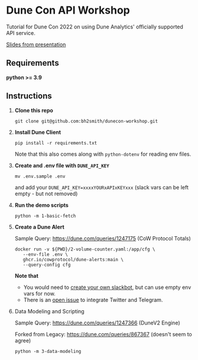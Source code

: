 # Dune Con API Workshop

Tutorial for Dune Con 2022 on using Dune Analytics' officially supported API service.

[Slides from presentation](https://docs.google.com/presentation/d/1w6KsA9UIYZt71psmYrxvB-0nVNcgMdn60sWFe1UlFlM/edit?usp=sharing)

## Requirements

**python >= 3.9**

## Instructions

1. **Clone this repo**

    ```shell
    git clone git@github.com:bh2smith/dunecon-workshop.git
    ```

2. **Install Dune Client**

    ```shell
    pip install -r requirements.txt
    ```
   Note that this also comes along with `python-dotenv` for reading env files.

3. **Create and .env file with `DUNE_API_KEY`**

    ```shell
    mv .env.sample .env
    ```

   and add your `DUNE_API_KEY=xxxxYOURxAPIxKEYxxx` (slack vars can be left empty - but not removed)

4. **Run the demo scripts**

    ```shell
    python -m 1-basic-fetch
    ```

5. **Create a Dune Alert**

   Sample Query: https://dune.com/queries/1247175 (CoW Protocol Totals)

   ```shell
   docker run -v ${PWD}/2-volume-counter.yaml:/app/cfg \
      --env-file .env \
      ghcr.io/cowprotocol/dune-alerts:main \
      --query-config cfg
   ```

   **Note that**
    - You would need to [create your own slackbot](https://api.slack.com/apps), but can use empty env vars for now.
    - There is an [open issue](https://github.com/cowprotocol/dune-alerts/issues/33) to integrate Twitter and Telegram.

6. Data Modeling and Scripting

   Sample Query: https://dune.com/queries/1247366 (DuneV2 Engine)

   Forked from Legacy: https://dune.com/queries/867367 (doesn't seem to agree)
   ```shell
   python -m 3-data-modeling
   ```